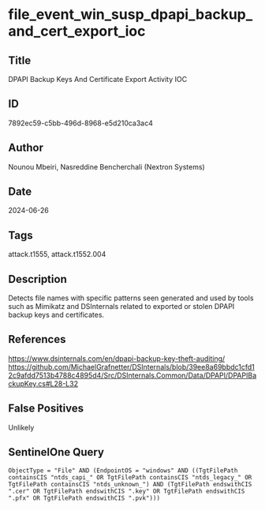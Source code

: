 # file_event_win_susp_dpapi_backup_and_cert_export_ioc

## Title
DPAPI Backup Keys And Certificate Export Activity IOC

## ID
7892ec59-c5bb-496d-8968-e5d210ca3ac4

## Author
Nounou Mbeiri, Nasreddine Bencherchali (Nextron Systems)

## Date
2024-06-26

## Tags
attack.t1555, attack.t1552.004

## Description
Detects file names with specific patterns seen generated and used by tools such as Mimikatz and DSInternals related to exported or stolen DPAPI backup keys and certificates.


## References
https://www.dsinternals.com/en/dpapi-backup-key-theft-auditing/
https://github.com/MichaelGrafnetter/DSInternals/blob/39ee8a69bbdc1cfd12c9afdd7513b4788c4895d4/Src/DSInternals.Common/Data/DPAPI/DPAPIBackupKey.cs#L28-L32

## False Positives
Unlikely

## SentinelOne Query
```
ObjectType = "File" AND (EndpointOS = "windows" AND ((TgtFilePath containsCIS "ntds_capi_" OR TgtFilePath containsCIS "ntds_legacy_" OR TgtFilePath containsCIS "ntds_unknown_") AND (TgtFilePath endswithCIS ".cer" OR TgtFilePath endswithCIS ".key" OR TgtFilePath endswithCIS ".pfx" OR TgtFilePath endswithCIS ".pvk")))

```